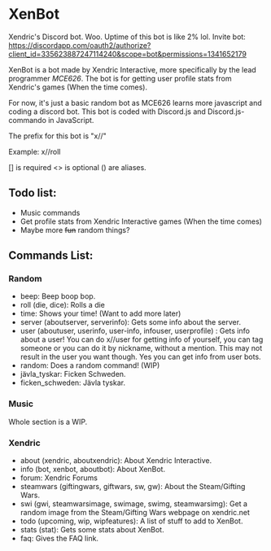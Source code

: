 # XenBot
Xendric's Discord bot. Woo. Uptime of this bot is like 2% lol. Invite bot: https://discordapp.com/oauth2/authorize?client_id=335623887247114240&scope=bot&permissions=1341652179

XenBot is a bot made by Xendric Interactive, more specifically by the lead programmer *MCE626*. The bot is for getting user profile stats from Xendric's games (When the time comes).

For now, it's just a basic random bot as MCE626 learns more javascript and coding a discord bot. This bot is coded with Discord.js and Discord.js-commando in JavaScript.

The prefix for this bot is "x//"

Example: x//roll

[] is required <> is optional () are aliases.

## Todo list:
- Music commands
- Get profile stats from Xendric Interactive games (When the time comes)
- Maybe more ~~fun~~ random things?

## Commands List:

### Random
- beep: Beep boop bop.
- roll (die, dice): Rolls a die
- time: Shows your time! (Want to add more later)
- server (aboutserver, serverinfo): Gets some info about the server.
- user (aboutuser, userinfo, user-info, infouser, userprofile) <user>: Gets info about a user! You can do x//user for getting info of yourself, you can tag someone or you can do it by nickname, without a mention. This may not result in the user you want though. Yes you can get info from user bots.
- random: Does a random command! (WIP)
- jävla_tyskar: Ficken Schweden.
- ficken_schweden: Jävla tyskar.

### Music
Whole section is a WIP.

### Xendric
- about (xendric, aboutxendric): About Xendric Interactive.
- info (bot, xenbot, aboutbot): About XenBot.
- forum: Xendric Forums
- steamwars (giftingwars, giftwars, sw, gw): About the Steam/Gifting Wars.
- swi (gwi, steamwarsimage, swimage, swimg, steamwarsimg): Get a random image from the Steam/Gifting Wars webpage on xendric.net
- todo (upcoming, wip, wipfeatures): A list of stuff to add to XenBot.
- stats (stat): Gets some stats about XenBot.
- faq: Gives the FAQ link.